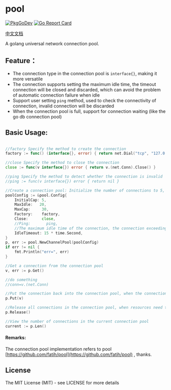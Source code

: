 # pool
[![PkgGoDev](https://pkg.go.dev/badge/github.com/silenceper/pool)](https://pkg.go.dev/github.com/silenceper/pool)
[![Go Report Card](https://goreportcard.com/badge/github.com/silenceper/pool)](https://goreportcard.com/report/github.com/silenceper/pool)


[中文文档](./README_ZH_CN.md)

A golang universal network connection pool.

## Feature：

- The connection type in the connection pool is `interface{}`, making it more versatile
- The connection supports setting the maximum idle time, the timeout connection will be closed and discarded, which can avoid the problem of automatic connection failure when idle
 
- Support user setting `ping` method, used to check the connectivity of connection, invalid connection will be discarded
- When the connection pool is full, support for connection waiting (like the go db connection pool)

## Basic Usage:

```go

//factory Specify the method to create the connection
factory := func() (interface{}, error) { return net.Dial("tcp", "127.0.0.1:4000") }

//close Specify the method to close the connection
close := func(v interface{}) error { return v.(net.Conn).Close() }

//ping Specify the method to detect whether the connection is invalid
//ping := func(v interface{}) error { return nil }

//Create a connection pool: Initialize the number of connections to 5, the maximum idle connection is 20, and the maximum concurrent connection is 30
poolConfig := &pool.Config{
	InitialCap: 5,
	MaxIdle:   20,
	MaxCap:     30,
	Factory:    factory,
	Close:      close,
	//Ping:       ping,
	//The maximum idle time of the connection, the connection exceeding this time will be closed, which can avoid the problem of automatic failure when connecting to EOF when idle
	IdleTimeout: 15 * time.Second,
}
p, err := pool.NewChannelPool(poolConfig)
if err != nil {
	fmt.Println("err=", err)
}

//Get a connection from the connection pool
v, err := p.Get()

//do something
//conn=v.(net.Conn)

//Put the connection back into the connection pool, when the connection is no longer in use
p.Put(v)

//Release all connections in the connection pool, when resources need to be destroyed
p.Release()

//View the number of connections in the current connection pool
current := p.Len()


```


#### Remarks:
The connection pool implementation refers to pool [https://github.com/fatih/pool](https://github.com/fatih/pool) , thanks.


## License

The MIT License (MIT) - see LICENSE for more details
